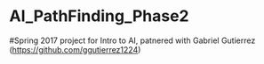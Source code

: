 # AI_PathFinding_Phase2
#Spring 2017 project for Intro to AI, patnered with Gabriel Gutierrez (https://github.com/ggutierrez1224)
